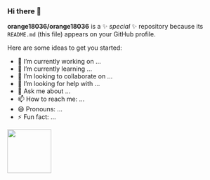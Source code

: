 ### Hi there 👋

**orange18036/orange18036** is a ✨ _special_ ✨ repository because its `README.md` (this file) appears on your GitHub profile.

Here are some ideas to get you started:

- 🔭 I’m currently working on ...
- 🌱 I’m currently learning ...
- 👯 I’m looking to collaborate on ...
- 🤔 I’m looking for help with ...
- 💬 Ask me about ...
- 📫 How to reach me: ...
- 😄 Pronouns: ...
- ⚡ Fun fact: ...
  &nbsp;&nbsp;&nbsp;&nbsp;&nbsp;&nbsp;&nbsp;&nbsp;&nbsp;&nbsp;

 <a>
    <img src="https://cyberdefenders-storage.s3.me-central-1.amazonaws.com/profile-badges/rgsaura.png" width="100" height="auto"/> 
  </a>
   &nbsp;&nbsp;&nbsp;&nbsp;&nbsp;&nbsp;&nbsp;&nbsp;&nbsp;&nbsp;

